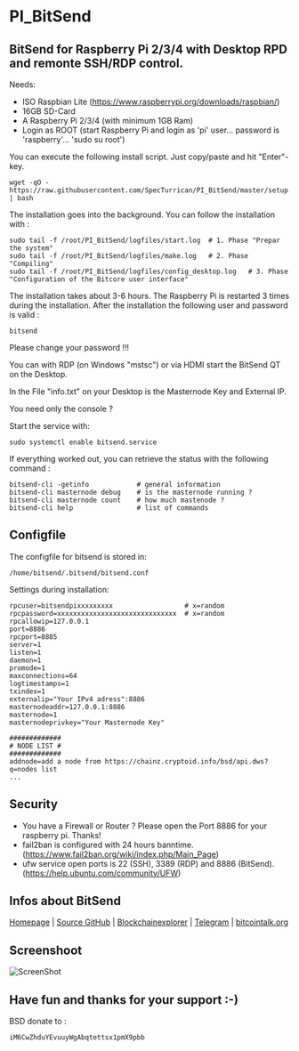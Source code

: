 # PI_BitSend
## BitSend for Raspberry Pi 2/3/4 with Desktop RPD and remonte SSH/RDP control.

Needs:

+ ISO Raspbian Lite (https://www.raspberrypi.org/downloads/raspbian/)
+ 16GB SD-Card
+ A Raspberry Pi 2/3/4 (with minimum 1GB Ram)
+ Login as ROOT (start Raspberry Pi and login as 'pi' user... password is 'raspberry'... 'sudo su root')

You can execute the following install script. Just copy/paste and hit "Enter"-key.
```
wget -qO - https://raw.githubusercontent.com/SpecTurrican/PI_BitSend/master/setup.sh | bash
```
The installation goes into the background. You can follow the installation with :
```
sudo tail -f /root/PI_BitSend/logfiles/start.log  # 1. Phase "Prepar the system"
sudo tail -f /root/PI_BitSend/logfiles/make.log   # 2. Phase "Compiling"
sudo tail -f /root/PI_BitSend/logfiles/config_desktop.log   # 3. Phase "Configuration of the Bitcore user interface"
```
The installation takes about 3-6 hours.
The Raspberry Pi is restarted 3 times during the installation.
After the installation the following user and password is valid :
```
bitsend
```
Please change your password !!!

You can with RDP (on Windows "mstsc") or via HDMI start the BitSend QT on the Desktop.

In the File "info.txt" on your Desktop is the Masternode Key and External IP.

You need only the console ?

Start the service with:
```
sudo systemctl enable bitsend.service
```

If everything worked out, you can retrieve the status with the following command :
```
bitsend-cli -getinfo            # general information
bitsend-cli masternode debug    # is the masternode running ?
bitsend-cli masternode count    # how much mastenode ?
bitsend-cli help                # list of commands
```
## Configfile
The configfile for bitsend is stored in:
```
/home/bitsend/.bitsend/bitsend.conf
```
Settings during installation:
```
rpcuser=bitsendpixxxxxxxxx                  # x=random
rpcpassword=xxxxxxxxxxxxxxxxxxxxxxxxxxxxxx  # x=random
rpcallowip=127.0.0.1
port=8886
rpcport=8885
server=1
listen=1
daemon=1
promode=1
maxconnections=64
logtimestamps=1
txindex=1
externalip="Your IPv4 adress":8886
masternodeaddr=127.0.0.1:8886
masternode=1
masternodeprivkey="Your Masternode Key"

#############
# NODE LIST #
#############
addnode=add a node from https://chainz.cryptoid.info/bsd/api.dws?q=nodes list
...
```
## Security
- You have a Firewall or Router ? Please open the Port 8886 for your raspberry pi. Thanks!
- fail2ban is configured with 24 hours banntime. (https://www.fail2ban.org/wiki/index.php/Main_Page)
- ufw service open ports is 22 (SSH), 3389 (RDP) and 8886 (BitSend). (https://help.ubuntu.com/community/UFW)

## Infos about BitSend
[Homepage](https://bitsend.cc/) | [Source GitHub](https://github.com/LIMXTEC/BitSend) | [Blockchainexplorer](https://chainz.cryptoid.info/bsd/) | [Telegram](https://t.me/bitsend_cc) | [bitcointalk.org](https://bitcointalk.org/index.php?topic=1370307.0)

## Screenshoot
![ScreenShot](https://raw.githubusercontent.com/SpecTurrican/PI_BitSend/master/bitsend_setup/Screenshot.png?raw=true)

## Have fun and thanks for your support :-)
BSD donate to :
```
iM6CwZhduYEvuuyWgAbqtettsx1pmX9pbb
```
